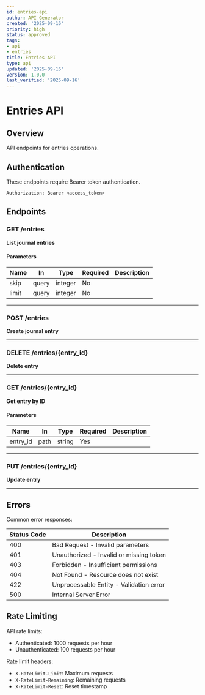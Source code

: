 ```yaml
---
id: entries-api
author: API Generator
created: '2025-09-16'
priority: high
status: approved
tags:
- api
- entries
title: Entries API
type: api
updated: '2025-09-16'
version: 1.0.0
last_verified: '2025-09-16'
---
```


# Entries API

## Overview

API endpoints for entries operations.

## Authentication

These endpoints require Bearer token authentication.

```http
Authorization: Bearer <access_token>
```

## Endpoints

### GET /entries

**List journal entries**



#### Parameters

| Name | In | Type | Required | Description |
|------|-----|------|----------|-------------|
| skip | query | integer | No |  |
| limit | query | integer | No |  |

---

### POST /entries

**Create journal entry**



---

### DELETE /entries/{entry_id}

**Delete entry**



---

### GET /entries/{entry_id}

**Get entry by ID**



#### Parameters

| Name | In | Type | Required | Description |
|------|-----|------|----------|-------------|
| entry_id | path | string | Yes |  |

---

### PUT /entries/{entry_id}

**Update entry**



---

## Errors

Common error responses:

| Status Code | Description |
|------------|-------------|
| 400 | Bad Request - Invalid parameters |
| 401 | Unauthorized - Invalid or missing token |
| 403 | Forbidden - Insufficient permissions |
| 404 | Not Found - Resource does not exist |
| 422 | Unprocessable Entity - Validation error |
| 500 | Internal Server Error |

## Rate Limiting

API rate limits:
- Authenticated: 1000 requests per hour
- Unauthenticated: 100 requests per hour

Rate limit headers:
- `X-RateLimit-Limit`: Maximum requests
- `X-RateLimit-Remaining`: Remaining requests
- `X-RateLimit-Reset`: Reset timestamp
